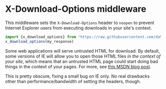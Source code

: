 # X-Download-Options middleware

This middleware sets the `X-Download-Options` header to `noopen` to prevent Internet Explorer users from executing downloads in your site's context.

```typescript
import {x_download_options} from "https://raw.githubusercontent.com/da99/helmet.ts/main/middlewares/x-download-options.ts";
x_download_options(my_response)
```

Some web applications will serve untrusted HTML for download. By default, some versions of IE will allow you to open those HTML files _in the context of your site_, which means that an untrusted HTML page could start doing bad things in the context of your pages. For more, see [this MSDN blog post](https://docs.microsoft.com/en-us/archive/blogs/ie/ie8-security-part-v-comprehensive-protection).

This is pretty obscure, fixing a small bug on IE only. No real drawbacks other than performance/bandwidth of setting the headers, though.
